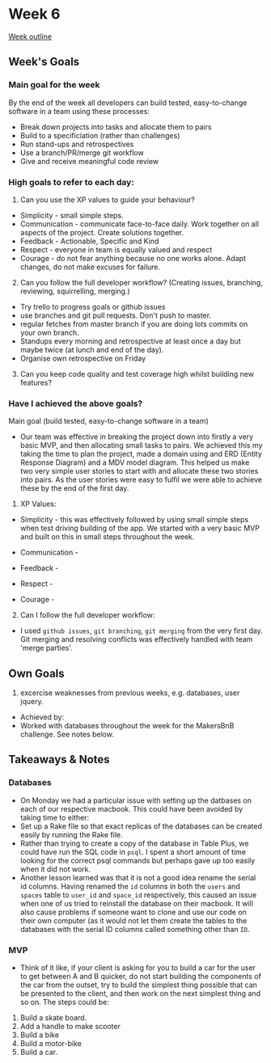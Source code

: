 # Week 6
[Week outline](https://github.com/makersacademy/course/blob/master/week_outlines.md/#week-6)

## Week's Goals

### Main goal for the week
By the end of the week all developers can build tested, easy-to-change software in a team using these processes:

* Break down projects into tasks and allocate them to pairs
* Build to a specificiation (rather than challenges)
* Run stand-ups and retrospectives
* Use a branch/PR/merge git workflow
* Give and receive meaningful code review

### High goals to refer to each day:
1. Can you use the XP values to guide your behaviour?
* Simplicity - small simple steps. 
* Communication - communicate face-to-face daily. Work together on all aspects of the project. Create solutions together.
* Feedback - Actionable, Specific and Kind
* Respect - everyone in team is equally valued and respect
* Courage - do not fear anything because no one works alone. Adapt changes, do not make excuses for failure.

2. Can you follow the full developer workflow? (Creating issues, branching, reviewing, squirrelling, merging.)
  * Try trello to progress goals or github issues
  * use branches and git pull requests. Don't push to master.
  * regular fetches from master branch if you are doing lots commits on your own branch.
  * Standups every morning and retrospective at least once a day but maybe twice (at lunch and end of the day).
  * Organise own retrospective on Friday

3. Can you keep code quality and test coverage high whilst building new features?

### Have I achieved the above goals?

Main goal (build tested, easy-to-change software in a team)

* Our team was effective in breaking the project down into firstly a very basic MVP, and then allocating small tasks to pairs. We achieved this my taking the time to plan the project, made a domain using and ERD (Entity Response Diagram) and a MDV model diagram. This helped us make two very simple user stories to start with and allocate these two stories into pairs. As the user stories were easy to fulfil we were able to achieve these by the end of the first day.  

1. XP Values:

 * Simplicity - this was effectively followed by using small simple steps when test driving building of the app. We started with a very basic MVP and built on this in small steps throughout the week. 
 
 * Communication - 
 
 * Feedback -
 
 * Respect - 
 
 * Courage - 

2. Can I follow the full developer workflow:
* I used ```github issues```, ```git branching```, ```git merging``` from the very first day. Git merging and resolving conflicts was effectively handled with team 'merge parties'.  


## Own Goals
1. excercise weaknesses from previous weeks, e.g. databases, user jquery.
* Achieved by:
 * Worked with databases throughout the week for the MakersBnB challenge. See notes below.

## Takeaways & Notes

### Databases
* On Monday we had a particular issue with setting up the datbases on each of our respective macbook. This could have been avoided by taking time to either:
 * Set up a Rake file so that exact replicas of the databases can be created easily by running the Rake file. 
 * Rather than trying to create a copy of the database in Table Plus, we could have run the SQL code in ```psql```. I spent a short amount of time looking for the correct psql commands but perhaps gave up too easily when it did not work.
 * Another lesson learned was that it is not a good idea rename the serial id columns. Having renamed the ```id``` columns in both the ```users``` and ```spaces``` table to ```user_id``` and ```space_id``` respectively, this caused an issue when one of us tried to reinstall the database on their macbook. It will also cause problems if someone want to clone and use our code on their own computer (as it would not let them create the tables to the databases with the serial ID columns called something other than ```ID```.
 
 ### MVP 
 * Think of it like, if your client is asking for you to build a car for the user to get between A and B quicker, do not start building the components of the car from the outset, try to build the simplest thing possible that can be presented to the client, and then work on the next simplest thing and so on. The steps could be:
 1. Build a skate board.
 2. Add a handle to make scooter
 3. Build a bike
 4. Build a motor-bike
 5. Build a car. 
 
